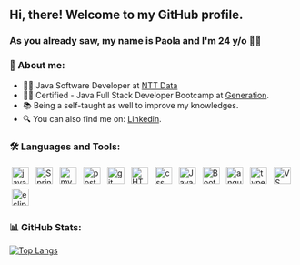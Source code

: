 ## Hi, there! Welcome to my GitHub profile.

### As you already saw, my name is Paola and I'm 24 y/o 🙆‍♀️
### 🌙 About me:
- 👩‍💻 Java Software Developer at [NTT Data](https://br.nttdata.com/)
- 👩‍💻 Certified - Java Full Stack Developer Bootcamp at [Generation](https://brazil.generation.org).
- :books: Being a self-taught as well to improve my knowledges.  
- 🔍 You can also find me on: [Linkedin](https://www.linkedin.com/in/ofpaola).

### 🛠 Languages and Tools:
<p>
<img src="https://i.imgur.com/dssnn3q.png" alt="java" height="30" style="vertical-align:top; margin:4px">
<img src="https://i.imgur.com/LTUQ1Yx.png" alt="SpringBoot" height="30" style="vertical-align:top; margin:4px">
<img src="https://i.imgur.com/DxAUWqN.png" alt="mysql" height="30" style="vertical-align:top; margin:4px">
<img src="https://i.imgur.com/WdbrGwR.png" alt="postman" height="30" style="vertical-align:top; margin:4px">
<img src="https://i.imgur.com/U7l8st3.png" alt="git" height="30" style="vertical-align:top; margin:4px">
<img src="https://i.imgur.com/XOCU8S0.png" alt="HTML5" height="30" style="vertical-align:top; margin:4px">
<img src="https://i.imgur.com/oC6oyqi.png" alt="css" height="30" style="vertical-align:top; margin:4px">
<img src="https://i.imgur.com/IM1G26Q.png" alt="Javascript" height="30" style="vertical-align:top; margin:4px">
<img src="https://i.imgur.com/VCpg65t.png" alt="BootStrap" height="30" style="vertical-align:top; margin:4px">
<img src="https://i.imgur.com/WjsIY40.png" alt="angular" height="30" style="vertical-align:top; margin:4px">
<img src="https://i.imgur.com/OGNL0qU.png" alt="typescript" height="30" style="vertical-align:top; margin:4px">
<img src="https://i.imgur.com/hzOzKwj.png" alt="VS Code" height="30" style="vertical-align:top; margin:4px">
<img src="https://i.imgur.com/CDyL4V9.png" alt="eclipse" height="30" style="vertical-align:top; margin:4px">
</p>

### 📊 GitHub Stats:

[![Top Langs](https://github-readme-stats.vercel.app/api/top-langs/?username=ofpaola&layout=compact&theme=tokyonight)](https://github.com/ofpaola/github-readme-stats)
